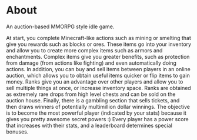 # About

An auction-based MMORPG style idle game.

At start, you complete Minecraft-like actions such as mining or smelting that give you rewards such as blocks or ores.
These items go into your inventory and allow you to create more complex items such as armors and enchantments.
Complex items give you greater benefits, such as protection from damage (from actions like fighting) and even automatically doing actions.
In addition, you can buy and sell items between players in an online auction, which allows you to obtain useful items quicker or flip items to gain money.
Ranks give you an advantage over other players and allow you to sell multiple things at once, or increase inventory space.
Ranks are obtained as extremely rare drops from high level chests and can be sold on the auction house.
Finally, there is a gambling section that sells tickets, and then draws winners of potentially multimillion dollar winnings.
The objective is to become the most powerful player (indicated by your stats) because it gives you pretty awesome secret powers :)
Every player has a power score that increases with their stats, and a leaderboard determines special bonuses.
